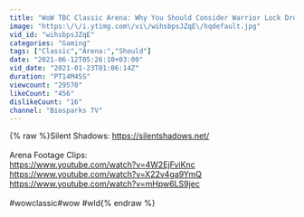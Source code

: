```yaml
---
title: "WoW TBC Classic Arena: Why You Should Consider Warrior Lock Druid"
image: "https:\/\/i.ytimg.com\/vi\/wihsbpsJZqE\/hqdefault.jpg"
vid_id: "wihsbpsJZqE"
categories: "Gaming"
tags: ["Classic","Arena:","Should"]
date: "2021-06-12T05:26:10+03:00"
vid_date: "2021-01-23T01:06:14Z"
duration: "PT14M45S"
viewcount: "29570"
likeCount: "456"
dislikeCount: "16"
channel: "Biosparks TV"
---
```

{% raw %}Silent Shadows: <a rel="nofollow" target="blank" href="https://silentshadows.net/">https://silentshadows.net/</a><br /><br />Arena Footage Clips:<br /><a rel="nofollow" target="blank" href="https://www.youtube.com/watch?v=4W2EjFviKnc">https://www.youtube.com/watch?v=4W2EjFviKnc</a><br /><a rel="nofollow" target="blank" href="https://www.youtube.com/watch?v=X22v4ga9YmQ">https://www.youtube.com/watch?v=X22v4ga9YmQ</a><br /><a rel="nofollow" target="blank" href="https://www.youtube.com/watch?v=mHpw6LS9jec">https://www.youtube.com/watch?v=mHpw6LS9jec</a><br /><br />#wowclassic​ #wow #wld{% endraw %}
